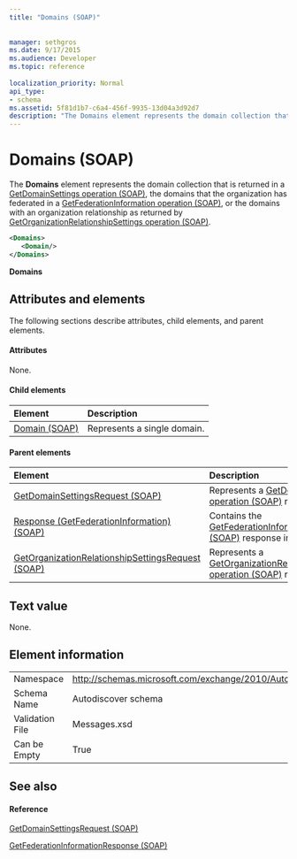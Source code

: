 ```yaml
---
title: "Domains (SOAP)"
 
 
manager: sethgros
ms.date: 9/17/2015
ms.audience: Developer
ms.topic: reference
 
localization_priority: Normal
api_type:
- schema
ms.assetid: 5f81d1b7-c6a4-456f-9935-13d04a3d92d7
description: "The Domains element represents the domain collection that is returned in a GetDomainSettings operation (SOAP), the domains that the organization has federated in a GetFederationInformation operation (SOAP), or the domains with an organization relationship as returned by GetOrganizationRelationshipSettings operation (SOAP)."
---
```


# Domains (SOAP)

The **Domains** element represents the domain collection that is returned in a [GetDomainSettings operation (SOAP)](getdomainsettings-operation-soap.md), the domains that the organization has federated in a [GetFederationInformation operation (SOAP)](getfederationinformation-operation-soap.md), or the domains with an organization relationship as returned by [GetOrganizationRelationshipSettings operation (SOAP)](getorganizationrelationshipsettings-operation-soap.md).
  
```XML
<Domains>
   <Domain/>
</Domains>
```

 **Domains**
## Attributes and elements

The following sections describe attributes, child elements, and parent elements.
  
#### Attributes

None.
  
#### Child elements

|**Element**|**Description**|
|:-----|:-----|
|[Domain (SOAP)](domain-soap.md) <br/> |Represents a single domain.  <br/> |
   
#### Parent elements

|**Element**|**Description**|
|:-----|:-----|
|[GetDomainSettingsRequest (SOAP)](getdomainsettingsrequest-soap.md) <br/> |Represents a [GetDomainSettings operation (SOAP)](getdomainsettings-operation-soap.md) request.  <br/> |
|[Response (GetFederationInformation) (SOAP)](response-getfederationinformationsoap.md) <br/> |Contains the [GetFederationInformation operation (SOAP)](getfederationinformation-operation-soap.md) response information.  <br/> |
|[GetOrganizationRelationshipSettingsRequest (SOAP)](getorganizationrelationshipsettingsrequest-soap.md) <br/> |Represents a [GetOrganizationRelationshipSettings operation (SOAP)](getorganizationrelationshipsettings-operation-soap.md) request.  <br/> |
   
## Text value

None.
  
## Element information

|||
|:-----|:-----|
|Namespace  <br/> |http://schemas.microsoft.com/exchange/2010/Autodiscover  <br/> |
|Schema Name  <br/> |Autodiscover schema  <br/> |
|Validation File  <br/> |Messages.xsd  <br/> |
|Can be Empty  <br/> |True  <br/> |
   
## See also

#### Reference

[GetDomainSettingsRequest (SOAP)](getdomainsettingsrequest-soap.md)
  
[GetFederationInformationResponse (SOAP)](getfederationinformationresponse-soap.md)

